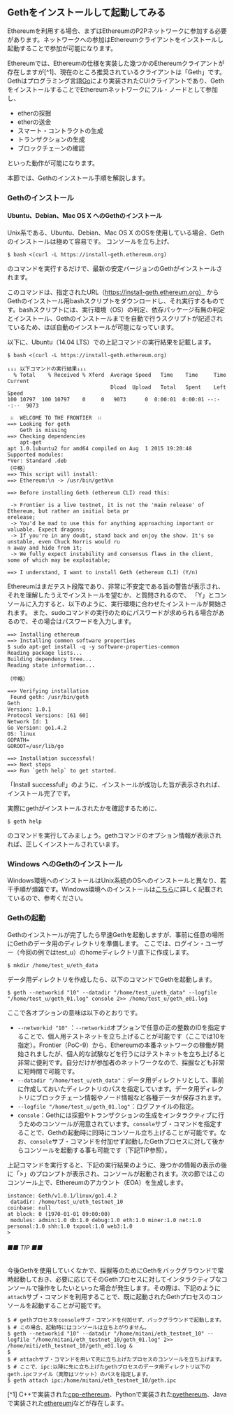 ## Gethをインストールして起動してみる

Ethereumを利用する場合、まずはEthereumのP2Pネットワークに参加する必要があります。ネットワークへの参加はEthereumクライアントをインストールし起動することで参加が可能になります。

Ethereumでは、Ethereumの仕様を実装した幾つかのEthereumクライアントが存在しますが[^1]、現在のところ推奨されているクライアントは「Geth」です。Gethはプログラミング言語[Go](http://golang.org/)により実装されたCUIクライアントであり、GethをインストールすることでEthereumネットワークにフル・ノードとして参加し、
* etherの採掘
* etherの送金
* スマート・コントラクトの生成
* トランザクションの生成
* ブロックチェーンの確認

といった動作が可能になります。

本節では、Gethのインストール手順を解説します。

### Gethのインストール
#### Ubuntu、Debian、Mac OS X へのGethのインストール

Unix系である、Ubuntu、Debian、Mac OS X のOSを使用している場合、Gethのインストールは極めて容易です。
コンソールを立ち上げ、
```
$ bash <(curl -L https://install-geth.ethereum.org)
```
のコマンドを実行するだけで、最新の安定バージョンのGethがインストールされます。

このコマンドは、指定されたURL（https://install-geth.ethereum.org） からGethのインストール用bashスクリプトをダウンロードし、それ実行するものです。bashスクリプトには、実行環境（OS）の判定、依存パッケージ有無の判定とインストール、Gethのインストールまでを自動で行うスクリプトが記述されているため、ほぼ自動のインストールが可能になっています。

以下に、Ubuntu（14.04 LTS）での上記コマンドの実行結果を記載します。


```
$ bash <(curl -L https://install-geth.ethereum.org)

↓↓↓ 以下コマンドの実行結果↓↓↓
  % Total    % Received % Xferd  Average Speed   Time    Time     Time  Current
                                 Dload  Upload   Total   Spent    Left  Speed
100 10797  100 10797    0     0   9073      0  0:00:01  0:00:01 --:--:--  9073

 ∷  WELCOME TO THE FRONTIER  ∷
==> Looking for geth
    Geth is missing 
==> Checking dependencies
    apt-get
apt 1.0.1ubuntu2 for amd64 compiled on Aug  1 2015 19:20:48
Supported modules:
*Ver: Standard .deb
（中略）
==> This script will install:
==> Ethereum:\n -> /usr/bin/geth\n

==> Before installing Geth (ethereum CLI) read this:

 -> Frontier is a live testnet, it is not the 'main release' of Ethereum, but rather an initial beta pr                                                         erelease;
 -> You'd be mad to use this for anything approaching important or valuable. Expect dragons;
 -> If you're in any doubt, stand back and enjoy the show. It's so unstable, even Chuck Norris would ru                                                         n away and hide from it;
 -> We fully expect instability and consensus flaws in the client, some of which may be exploitable;

==> I understand, I want to install Geth (ethereum CLI) (Y/n) 

```

Ethereumはまだテスト段階であり、非常に不安定である旨の警告が表示され、それを理解したうえでインストールを望むか、と質問されるので、
「Y」とコンソールに入力すると、以下のように、実行環境に合わせたインストールが開始されます。
また、sudoコマンドの実行のためにパスワードが求められる場合があるので、その場合はパスワードを入力します。

```
==> Installing ethereum
==> Installing common software properties
$ sudo apt-get install -q -y software-properties-common
Reading package lists...
Building dependency tree...
Reading state information...

（中略）

==> Verifying installation
 Found geth: /usr/bin/geth
Geth
Version: 1.0.1
Protocol Versions: [61 60]
Network Id: 1
Go Version: go1.4.2
OS: linux
GOPATH=
GOROOT=/usr/lib/go

==> Installation successful!
==> Next steps
==> Run `geth help` to get started.
```

「Install successful!」のように、インストールが成功した旨が表示されれば、インストール完了です。

実際にgethがインストールされたかを確認するために、
```
$ geth help
```
のコマンドを実行してみましょう。gethコマンドのオプション情報が表示されれば、正しくインストールされています。

### Windows へのGethのインストール
Windows環境へのインストールはUnix系統のOSへのインストールと異なり、若干手順が煩雑です。Windows環境へのインストールは[こちら](https://github.com/ethereum/go-ethereum/wiki/Installation-instructions-for-Windows)に詳しく記載されているので、参考ください。

### Gethの起動
Gethのインストールが完了したら早速Gethを起動しますが、事前に任意の場所にGethのデータ用のディレクトリを準備します。
ここでは、ログイン・ユーザー（今回の例ではtest_u）のhomeディレクトリ直下に作成します。

```
$ mkdir /home/test_u/eth_data
```
データ用ディレクトリを作成したら、以下のコマンドでGethを起動します。
```
$ geth --networkid "10" --datadir "/home/test_u/eth_data" --logfile "/home/test_u/geth_01.log" console 2>> /home/test_u/geth_e01.log
```
ここで各オプションの意味は以下のとおりです。
* `--networkid "10"` ：`--networkid`オプションで任意の正の整数のIDを指定することで、個人用テストネットを立ち上げることが可能です（ここでは10を指定）。Frontier（PoC-9）から、Ethereumの本番ネットワークの稼働が開始されましたが、個人的な試験などを行うにはテストネットを立ち上げると非常に便利です。自分だけが参加者のネットワークなので、採掘なども非常に短時間で可能です。
* `--datadir "/home/test_u/eth_data"`：データ用ディレクトリとして、事前に作成しておいたディレクトリのパスを指定しています。データ用ディレクトリにブロックチェーン情報やノード情報など各種データが保存されます。
* `--logfile "/home/test_u/geth_01.log"`：ログファイルの指定。
* `console`：Gethには採掘やトランザクションの生成をインタラクティブに行うためのコンソールが用意されています。`console`サブ・コマンドを指定することで、Gethの起動時に同時にコンソール立ち上げることが可能です。なお、`console`サブ・コマンドを付加せず起動したGethプロセスに対して後からコンソールを起動する事も可能です（下記TIP参照）。

上記コマンドを実行すると、下記の実行結果のように、幾つかの情報の表示の後に「>」のプロンプトが表示され、コンソールが起動されます。次の節ではこのコンソール上で、Ethereumのアカウント（EOA）を生成します。

```
instance: Geth/v1.0.1/linux/go1.4.2
 datadir: /home/test_u/eth_testnet_10
coinbase: null
at block: 0 (1970-01-01 09:00:00)
 modules: admin:1.0 db:1.0 debug:1.0 eth:1.0 miner:1.0 net:1.0 personal:1.0 shh:1.0 txpool:1.0 web3:1.0
>

```


###### ■■ TIP ■■
今後Gethを使用していくなかで、採掘等のためにGethをバックグラウンドで常時起動しておき、必要に応じてそのGethプロセスに対してインタラクティブなコンソールで操作をしたいといった場合が発生します。その際は、下記のように`attach`サブ・コマンドを利用することで、既に起動されたGethプロセスのコンソールを起動することが可能です。

```
$ # gethプロセスをconsoleサブ・コマンドを付加せず、バックグラウンドで起動します。
$ # この場合、起動時にはコンソールは立ち上がりません。
$ geth --networkid "10" --datadir "/home/mitani/eth_testnet_10" --logfile "/home/mitani/eth_testnet_10/geth_01.log" 2>> /home/miti/eth_testnet_10/geth_e01.log &
$
$ # attachサブ・コマンドを用いて先に立ち上げたプロセスのコンソールを立ち上げます。
$ # ここで、ipc:以降に先に立ち上げたgethプロセスのデータ用ディレクトリ以下のgeth.ipcファイル（実際はソケット）のパスを指定します。
$ geth attach ipc:/home/mitani/eth_testnet_10/geth.ipc

```


[^1] C++で実装された[cpp-ethereum](https://github.com/ethereum/cpp-ethereum)、Pythonで実装された[pyethereum](https://github.com/ethereum/pyethereum)、Javaで実装された[ethereumj](http://ethereumj.io/)などが存在します。

